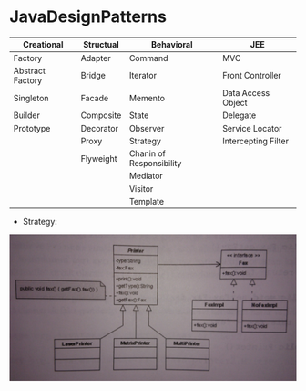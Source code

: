 # JavaDesignPatterns

| Creational | Structual  | Behavioral  | JEE |
| ------ | ------ |------ |------ |
| Factory | Adapter | Command | MVC |
| Abstract Factory |  Bridge | Iterator | Front Controller |
| Singleton | Facade | Memento | Data Access Object |
| Builder |  Composite | State | Delegate |
| Prototype | Decorator | Observer | Service Locator |
|| Proxy | Strategy | Intercepting Filter|
|| Flyweight | Chanin of Responsibility ||
||| Mediator ||
||| Visitor ||
||| Template ||

* Strategy:

 ![N|Solid](https://github.com/otabakoglu/JavaDesignPatterns/blob/master/Images/DSC_1230.JPG)
